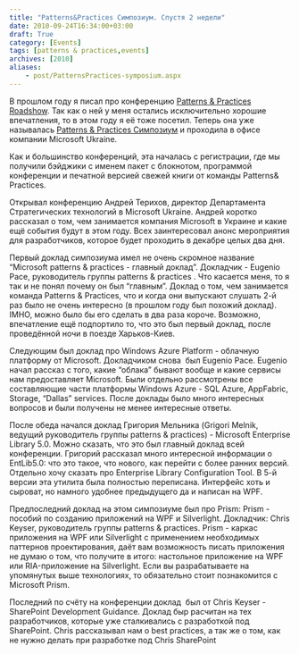 ```yaml
---
title: "Patterns&Practices Симпозиум. Спустя 2 недели"
date: 2010-09-24T16:34:00+03:00
draft: True
category: [Events]
tags: [patterns & practices,events]
archives: [2010]
aliases:
    - post/PatternsPractices-symposium.aspx
---
```



В прошлом году я писал про конференцию [Patterns & Practices Roadshow](http://blog.e0ne.info/post/patterns-and-practices-roadshow.aspx). Так как о ней у меня остались исключительно хорошие впечатления, то в этом году я её тоже посетил. Теперь она уже называлась [Patterns & Practices Симпозиум](http://pnpcee.com/) и проходила в офисе компании Microsoft Ukraine.

Как и большинство конференций, эта началась с регистрации, где мы получили бэйджики с именем пакет с блокнотом, программой  конференции и печатной версией свежей книги от команды Patterns& Practices.

Открывал конференцию Андрей Терихов, директор Департамента Стратегических технологий в Microsoft Ukraine. Андрей коротко рассказал о том, чем занимается компания Microsoft в Украине и какие ещё события будут в этом году. Всех заинтересовал анонс мероприятия для разработчиков, которое будет проходить в декабре целых два дня.

Первый доклад симпозиума имел не очень скромное название “Microsoft patterns & practices - главный доклад”. Докладчик - Eugenio Pace, руководитель группы patterns & practices . Что касается меня, то я так и не понял почему он был “главным”. Доклад о том, чем занимается команда Patterns & Practices, что и когда они выпускают слушать 2-й раз было не очень интересно (в прошлом году был похожий доклад). IMHO, можно было бы его сделать в два раза короче. Возможно, впечатление ещё подпортило то, что это был первый доклад, после проведённой ночи в поезде Харьков-Киев.

Следующим был доклад про Windows Azure Platform - облачную платформу о<script type="text/javascript" src="http://blog.e0ne.info/editors/tiny_mce3/themes/advanced/langs/en.js"></script>т Microsoft. Докладчиком снова  был Eugenio Pace. Eugenio начал рассказ с того, какие “облака” бывают вообще и какие сервисы нам предоставляет Microsoft. Были отдельно рассмотрены все составляющие части платформы Windows Azure - SQL Azure, AppFabric, Storage, “Dallas” services. После доклады было много интересных вопросов и были получены не менее интересные ответы.

После обеда начался доклад Григория Мельника (Grigori Melnik, ведущий руководитель группы patterns & practices) - Microsoft Enterprise Library 5.0. Можно сказать, что это был главный доклад всей конференции. Григорий рассказал много интересной информации о EntLib5.0: что это такое, что нового, как перейти с более ранних версий. Отдельно хочу сказать про Enterprise Library Configuration Tool. В 5-й версии эта утилита была полностью переписана. Интерфейс хоть и сыроват, но намного удобнее предыдущего да и написан на WPF.

Предпоследний доклад на этом симпозиуме был про Prism: Prism - пособий по созданию приложений на WPF и Silverlight. Докладчик: Chris Keyser, руководитель группы patterns & practices. Prism - каркас приложения на WPF или Silverlight с применением необходимых паттернов проектирования, даёт вам возможность писать приложения не думаю о том, что получите в итого: настольное приложение на WPF или RIA-приложение на Silverlight. Если вы разрабатываете на упомянутых выше технологиях, то обязательно стоит познакомится с Microsoft Prism.

Последний по счёту на конференции доклад  был от Chris Keyser - SharePoint Development Guidance. Доклад быр расчитан на тех разработчиков, которые уже сталкивались с разработкой под SharePoint. Chris рассказывал нам о best practices, а так же о том, как не нужно делать при разработке под Chris SharePoint

